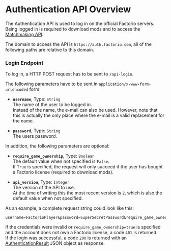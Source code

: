 # Authentication API Overview

The Authentication API is used to log in on the official Factorio servers.  
Being logged in is required to download mods and to access the [Matchmaking API](../matchmaking-api/index.md).

The domain to access the API is `https://auth.factorio.com`, all of the following paths are relative to this domain.

### Login Endpoint

To log in, a HTTP POST request has to be sent to `/api-login`.

The following parameters have to be sent in `application/x-www-form-urlencoded` form:

* **`username`**, Type: `String`  
The name of the user to be logged in.  
Instead of the name, the e-mail can also be used.
However, note that this is actually the only place where the e-mail is a valid replacement for the name.

* **`password`**, Type: `String`  
The users password.

In addition, the following parameters are optional:

* **`require_game_ownership`**, Type: `Boolean`  
The default value when not specified is `False`.  
If `True` is specified, the request will only succeed if the user has bought a Factorio license (required to download mods).

* **`api_version`**, Type: `Integer`  
The version of the API to use.  
At the time of writing this the most recent version is `2`, which is also the default value when not specified.

As an example, a complete request string could look like this:
```
username=FactorioPlayer&password=SuperSecretPassword&require_game_ownership=true&api_version=2
```

If the credentials were invalid or `require_game_ownership=true` is specified and the account does not own a Factorio license, a code `401` is returned.  
If the login was successful, a code `200` is returned with an [AuthenticationResult](authresult.md) JSON object as response.